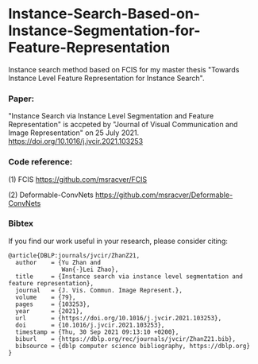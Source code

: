 # Instance-Search-Based-on-Instance-Segmentation-for-Feature-Representation
Instance search method based on FCIS for my master thesis "Towards Instance Level Feature Representation for Instance Search".


### Paper:

"Instance Search via Instance Level Segmentation and Feature Representation" is accpeted by "Journal of Visual Communication and Image Representation" on 25 July 2021. https://doi.org/10.1016/j.jvcir.2021.103253


### Code reference:

(1) FCIS https://github.com/msracver/FCIS

(2) Deformable-ConvNets https://github.com/msracver/Deformable-ConvNets


### Bibtex
If you find our work useful in your research, please consider citing:

    @article{DBLP:journals/jvcir/ZhanZ21,
      author    = {Yu Zhan and
                   Wan{-}Lei Zhao},
      title     = {Instance search via instance level segmentation and feature representation},
      journal   = {J. Vis. Commun. Image Represent.},
      volume    = {79},
      pages     = {103253},
      year      = {2021},
      url       = {https://doi.org/10.1016/j.jvcir.2021.103253},
      doi       = {10.1016/j.jvcir.2021.103253},
      timestamp = {Thu, 30 Sep 2021 09:13:10 +0200},
      biburl    = {https://dblp.org/rec/journals/jvcir/ZhanZ21.bib},
      bibsource = {dblp computer science bibliography, https://dblp.org}
    }
